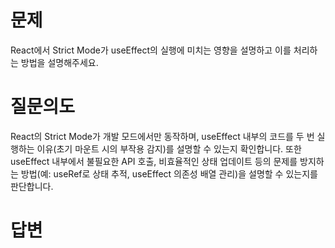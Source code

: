 # 문제
React에서 Strict Mode가 useEffect의 실행에 미치는 영향을 설명하고 이를 처리하는 방법을 설명해주세요.

# 질문의도
React의 Strict Mode가 개발 모드에서만 동작하며, useEffect 내부의 코드를 두 번 실행하는 이유(초기 마운트 시의 부작용 감지)를 설명할 수 있는지 확인합니다. 또한 useEffect 내부에서 불필요한 API 호출, 비효율적인 상태 업데이트 등의 문제를 방지하는 방법(예: useRef로 상태 추적, useEffect 의존성 배열 관리)을 설명할 수 있는지를 판단합니다.

# 답변